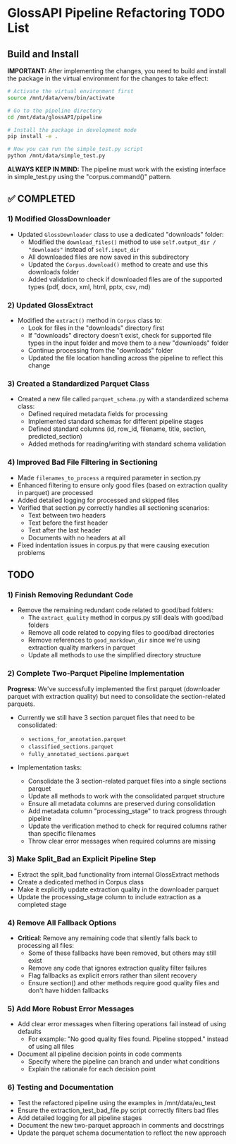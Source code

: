 # GlossAPI Pipeline Refactoring TODO List

## Build and Install

**IMPORTANT:** After implementing the changes, you need to build and install the package in the virtual environment for the changes to take effect:

```bash
# Activate the virtual environment first
source /mnt/data/venv/bin/activate

# Go to the pipeline directory
cd /mnt/data/glossAPI/pipeline

# Install the package in development mode
pip install -e .

# Now you can run the simple_test.py script
python /mnt/data/simple_test.py
```

**ALWAYS KEEP IN MIND:** The pipeline must work with the existing interface in simple_test.py using the "corpus.command()" pattern.

## ✅ COMPLETED

### 1) Modified GlossDownloader

- Updated `GlossDownloader` class to use a dedicated "downloads" folder:
  - Modified the `download_files()` method to use `self.output_dir / "downloads"` instead of `self.input_dir`
  - All downloaded files are now saved in this subdirectory
  - Updated the `Corpus.download()` method to create and use this downloads folder
  - Added validation to check if downloaded files are of the supported types (pdf, docx, xml, html, pptx, csv, md)

### 2) Updated GlossExtract

- Modified the `extract()` method in `Corpus` class to:
  - Look for files in the "downloads" directory first
  - If "downloads" directory doesn't exist, check for supported file types in the input folder and move them to a new "downloads" folder
  - Continue processing from the "downloads" folder
  - Updated the file location handling across the pipeline to reflect this change

### 3) Created a Standardized Parquet Class

- Created a new file called `parquet_schema.py` with a standardized schema class:
  - Defined required metadata fields for processing
  - Implemented standard schemas for different pipeline stages
  - Defined standard columns (id, row_id, filename, title, section, predicted_section)
  - Added methods for reading/writing with standard schema validation

### 4) Improved Bad File Filtering in Sectioning

- Made `filenames_to_process` a required parameter in section.py
- Enhanced filtering to ensure only good files (based on extraction quality in parquet) are processed
- Added detailed logging for processed and skipped files
- Verified that section.py correctly handles all sectioning scenarios:
  - Text between two headers
  - Text before the first header
  - Text after the last header
  - Documents with no headers at all
- Fixed indentation issues in corpus.py that were causing execution problems

## TODO

### 1) Finish Removing Redundant Code

- Remove the remaining redundant code related to good/bad folders:
  - The `extract_quality` method in corpus.py still deals with good/bad folders
  - Remove all code related to copying files to good/bad directories
  - Remove references to `good_markdown_dir` since we're using extraction quality markers in parquet
  - Update all methods to use the simplified directory structure

### 2) Complete Two-Parquet Pipeline Implementation

**Progress**: We've successfully implemented the first parquet (downloader parquet with extraction quality) but need to consolidate the section-related parquets.

- Currently we still have 3 section parquet files that need to be consolidated:
  - `sections_for_annotation.parquet`
  - `classified_sections.parquet`
  - `fully_annotated_sections.parquet`

- Implementation tasks:
  - Consolidate the 3 section-related parquet files into a single sections parquet
  - Update all methods to work with the consolidated parquet structure
  - Ensure all metadata columns are preserved during consolidation
  - Add metadata column "processing_stage" to track progress through pipeline
  - Update the verification method to check for required columns rather than specific filenames
  - Throw clear error messages when required columns are missing

### 3) Make Split_Bad an Explicit Pipeline Step

- Extract the split_bad functionality from internal GlossExtract methods
- Create a dedicated method in Corpus class
- Make it explicitly update extraction quality in the downloader parquet
- Update the processing_stage column to include extraction as a completed stage

### 4) Remove All Fallback Options

- **Critical**: Remove any remaining code that silently falls back to processing all files:
  - Some of these fallbacks have been removed, but others may still exist
  - Remove any code that ignores extraction quality filter failures
  - Flag fallbacks as explicit errors rather than silent recovery
  - Ensure section() and other methods require good quality files and don't have hidden fallbacks

### 5) Add More Robust Error Messages

- Add clear error messages when filtering operations fail instead of using defaults
  - For example: "No good quality files found. Pipeline stopped." instead of using all files
- Document all pipeline decision points in code comments
  - Specify where the pipeline can branch and under what conditions
  - Explain the rationale for each decision point

### 6) Testing and Documentation

- Test the refactored pipeline using the examples in /mnt/data/eu_test
- Ensure the extraction_test_bad_file.py script correctly filters bad files
- Add detailed logging for all pipeline stages
- Document the new two-parquet approach in comments and docstrings
- Update the parquet schema documentation to reflect the new approach

